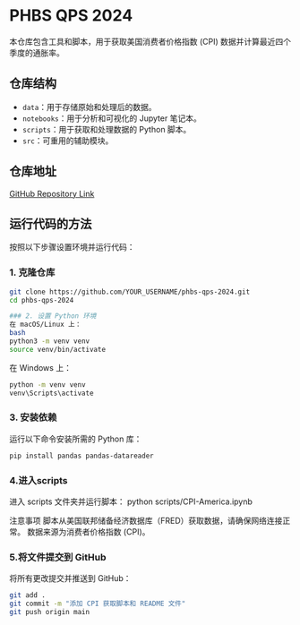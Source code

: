 # PHBS QPS 2024

本仓库包含工具和脚本，用于获取美国消费者价格指数 (CPI) 数据并计算最近四个季度的通胀率。

## 仓库结构
- `data`：用于存储原始和处理后的数据。
- `notebooks`：用于分析和可视化的 Jupyter 笔记本。
- `scripts`：用于获取和处理数据的 Python 脚本。
- `src`：可重用的辅助模块。

## 仓库地址
[GitHub Repository Link](https://github.com/Fayedream/phbs-qps-2024)

## 运行代码的方法
按照以下步骤设置环境并运行代码：

### 1. 克隆仓库
```bash
git clone https://github.com/YOUR_USERNAME/phbs-qps-2024.git
cd phbs-qps-2024

### 2. 设置 Python 环境
在 macOS/Linux 上：
bash
python3 -m venv venv
source venv/bin/activate
```
在 Windows 上：
```bash
python -m venv venv
venv\Scripts\activate
```
### 3. 安装依赖
运行以下命令安装所需的 Python 库：
```bash
pip install pandas pandas-datareader
```
### 4.进入scripts
进入 scripts 文件夹并运行脚本：
python scripts/CPI-America.ipynb

注意事项
脚本从美国联邦储备经济数据库（FRED）获取数据，请确保网络连接正常。
数据来源为消费者价格指数 (CPI)。

### 5.将文件提交到 GitHub
将所有更改提交并推送到 GitHub：
```bash
git add .
git commit -m "添加 CPI 获取脚本和 README 文件"
git push origin main
```
